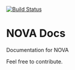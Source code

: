 [![Build Status](https://img.shields.io/travis/NOVA-Team/docs.svg?style=flat-square)](https://travis-ci.org/NOVA-Team/docs)

# NOVA Docs
Documentation for NOVA

Feel free to contribute.
